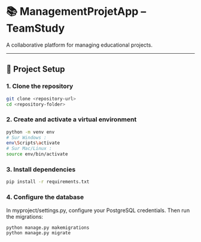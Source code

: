 # 📚 ManagementProjetApp – TeamStudy

A collaborative platform for managing educational projects.

---

## 🚀 Project Setup

### 1. Clone the repository

```bash
git clone <repository-url>
cd <repository-folder>
```

### 2. Create and activate a virtual environment

```bash
python -m venv env
# Sur Windows :
env\Scripts\activate
# Sur Mac/Linux :
source env/bin/activate
```

### 3.  Install dependencies

```bash
pip install -r requirements.txt
```

### 4. Configure the database
In myproject/settings.py, configure your PostgreSQL credentials.
Then run the migrations:

```bash
python manage.py makemigrations
python manage.py migrate
```


